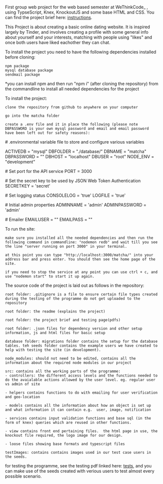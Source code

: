 First group web project for the web based semester at WeThinkCode_ , using TypseScript, Knex, KnockoutJS and some base HTML and CSS. You can find the project brief here: [instructions](https://github.com/Hallocoos/matcha/blob/master/matcha.en.pdf).

This Project is about creating a basic online dating website. It is inspired largely by Tinder, and involves creating a profile with some general info about yourself and your interests, matching with people using "likes" and once both users have liked eachother they can chat.

To install the project you need to have the following dependencies installed before cloning:

    npm package
    mysql database package
    sendmail package

*you can install npm and then run "npm i" (after cloning the repository) from the commandline to install all needed dependencies for the project

To install the project:

    clone the repository from github to anywhere on your computer

    go into the matcha folder

    create a .env file and it in place the following (please note DBPASSWORD is your own mysql password and email and email password have been left out for safety reasons):
    
\# .environmental variable file to store and configure various variables

ACTIVEDB = "mysql"
DBFOLDER = "./database/"
DBNAME = "matcha"
DBPASSWORD = ""
DBHOST = "localhost"
DBUSER = "root"
NODE_ENV = "development"

\# Set port for the API service
PORT = 3000

\# Set the secret key to be used by JSON Web Token Authentication
SECRETKEY = 'secret'

\# Set logging status 
CONSOLELOG = 'true'
LOGFILE = 'true'

\# Initial admin properties
ADMINNAME = 'admin'
ADMINPASSWORD = 'admin'

\# Emailer
EMAILUSER = ""
EMAILPASS = ""

To run the site:

    make sure you installed all the needed dependencies and then run the following command in commandline: "nodemon redb" and wait till you see the line "server running on port 3000" in your terminal.
    
    at this point you can type "http://localhost:3000/matcha/" into your address bar and press enter. You should then see the home page of the site.

    if you need to stop the service at any point you can use ctrl + c, and use "nodemon start" to start it up again. 

The source code of the project is laid out as follows in the repository:

    root folder: .gitignore is a file to ensure certain file types created during the testing of the programme do not get uploaded to the repository

    root folder: the readme (explains the project)

    root folder: the project brief and testing page(pdfs)

    root folder: .json files for dependency version and other setup information, js and html files for basic setup

    database folder: migrations folder contains the setup for the database tables. teh seeds folder contains the example users we have created to help with testing the site (in development).

    node_modules: should not need to be edited, contains all the information about the required node modules in our project

    src: contains all the working parts of the programme:
    - controllers: the different access levels and the functions needed to do the avaialable actions allowed by the user level. eg. regular user vs admin of site

    - helpers contains functions to do with emailing for user verification and geo-location

    - models contains all the information about how an object is set up and what information it can contain e.g.  user, image, notification

    - services contains input validation functions and base sql (in the form of knex) queries which are reused in other functions.

    - view contains front end pertaining files.  the html page in use, the knockout file required, the logo image for our design. 

    - loose files showing base formats and typescript files

    testImages: contains contains images used in our test case users in the seeds.

for testing the programme, see the testing pdf linked here: [tests](https://github.com/Hallocoos/matcha/blob/master/matcha.markingsheet.pdf), and you can make use of the seeds created with verious users to test almost every possible scenario.
